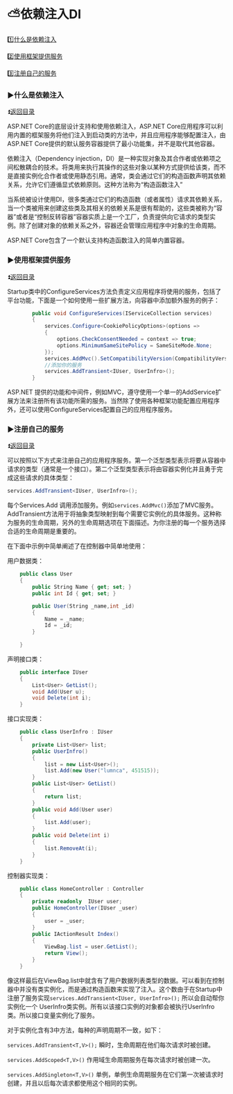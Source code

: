 # :partly_sunny:依赖注入DI #

<p id="t"></p>

:one:[什么是依赖注入](#a1)

:two:[使用框架提供服务](#a2)

:three:[注册自己的服务](#a3)

<p id="a1"></p>

### :arrow_forward:什么是依赖注入 ### 

:arrow_double_up:[返回目录](#t)

ASP.NET Core的底层设计支持和使用依赖注入，ASP.NET Core应用程序可以利用内置的框架服务将他们注入到启动类的方法中，并且应用程序能够配置注入，由ASP.NET Core提供的默认服务容器提供了最小功能集，并不是取代其他容器。

依赖注入（Dependency injection，DI）是一种实现对象及其合作者或依赖项之间松散耦合的技术。将类用来执行其操作的这些对象以某种方式提供给该类，而不是直接实例化合作者或使用静态引用。通常，类会通过它们的构造函数声明其依赖关系，允许它们遵循显式依赖原则。这种方法称为“构造函数注入”

当系统被设计使用DI，很多类通过它们的构造函数（或者属性）请求其依赖关系，当一个类被用来创建这些类及其相关的依赖关系是很有帮助的，这些类被称为“容器”或者是“控制反转容器”容器实质上是一个工厂，负责提供向它请求的类型实例。除了创建对象的依赖关系之外，容器还会管理应用程序中对象的生命周期。

ASP.NET Core包含了一个默认支持构造函数注入的简单内置容器。

<p id="a2"></p>

### :arrow_forward:使用框架提供服务 ### 

:arrow_double_up:[返回目录](#t)

Startup类中的ConfigureServices方法负责定义应用程序将使用的服务，包括了平台功能，下面是一个如何使用一些扩展方法，向容器中添加额外服务的例子：

```C#
        public void ConfigureServices(IServiceCollection services)
        {
            services.Configure<CookiePolicyOptions>(options =>
            {
                options.CheckConsentNeeded = context => true;
                options.MinimumSameSitePolicy = SameSiteMode.None;
            });
            services.AddMvc().SetCompatibilityVersion(CompatibilityVersion.Version_2_2);
            //添加你的服务
            services.AddTransient<IUser, UserInfro>();
        }
```

ASP.NET 提供的功能和中间件，例如MVC，遵守使用一个单一的AddService扩展方法来注册所有该功能所需的服务。当然除了使用各种框架功能配置应用程序外，还可以使用ConfigureServices配置自己的应用程序服务。

<p id="a3"></p>

### :arrow_forward:注册自己的服务 ### 

:arrow_double_up:[返回目录](#t)

可以按照以下方式来注册自己的应用程序服务。第一个泛型类型表示将要从容器中请求的类型（通常是一个接口）。第二个泛型类型表示将由容器实例化并且勇于完成这些请求的具体类型：

```C#
services.AddTransient<IUser, UserInfro>();
```

每个Services.Add<service> 调用添加服务。例如`services.AddMvc()`添加了MVC服务。AddTransient方法用于将抽象类型映射到每个需要它实例化的具体服务。这种称为服务的生命周期，另外的生命周期选项在下面描述。为你注册的每一个服务选择合适的生命周期是重要的。
  
在下面中示例中简单阐述了在控制器中简单地使用：

用户数据类：

```C#
    public class User
    {
        public String Name { get; set; }
        public int Id { get; set; }

        public User(String _name,int _id)
        {
            Name = _name;
            Id = _id;
        }
        
    }
```

声明接口类：

```C#
    public interface IUser
    {
        List<User> GetList();
        void Add(User u);
        void Delete(int i);
    }
```

接口实现类：

```C#
    public class UserInfro : IUser 
    {
        private List<User> list;
        public UserInfro()
        {
            list = new List<User>();
            list.Add(new User("lumnca", 451515));
        }
        public List<User> GetList()
        {
            return list;
        }
        public void Add(User user)
        {
            list.Add(user);
        }
        public void Delete(int i)
        {
            list.RemoveAt(i);
        }
    }
```

控制器实现类：

```C#
    public class HomeController : Controller
    {
        private readonly  IUser user;
        public HomeController(IUser _user)
        {
            user = _user;
        }
        public IActionResult Index()
        { 
            ViewBag.list = user.GetList();
            return View();
        }
    }
```

像这样最后在ViewBag.list中就含有了用户数据列表类型的数据。可以看到在控制器中并没有类实例化，而是通过构造函数来实现了注入。这个数由于在Startup中注册了服务实现`services.AddTransient<IUser, UserInfro>();` 所以会自动帮你实例化一个
UserInfro类实例。所有以该接口实例的对象都会被执行UserInfro类。所以接口变量实例化了服务。

对于实例化含有3中方法，每种的声明周期不一致，如下：

 `services.AddTransient<T,V>();` 瞬时，生命周期在他们每次请求时被创建。
 
 `services.AddScoped<T,V>()` 作用域生命周期服务在每次请求时被创建一次。
 
 `services.AddSingleton<T,V>()` 单例，单例生命周期服务在它们第一次被请求时创建，并且以后每次请求都使用这个相同的实例。
 
 









